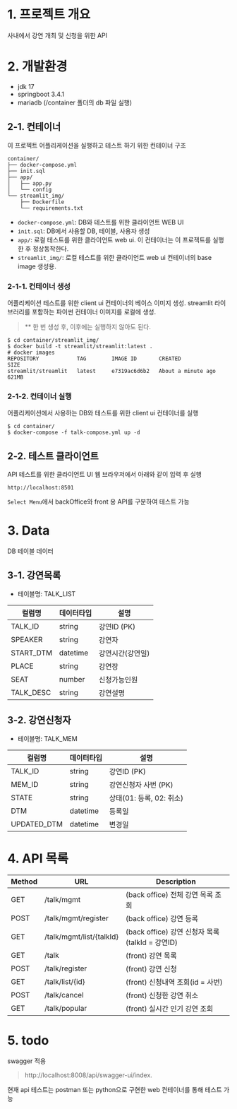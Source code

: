 # 1. 프로젝트 개요

사내에서 강연 개최 및 신청을 위한 API

# 2. 개발환경

- jdk 17
- springboot 3.4.1
- mariadb (/container 폴더의 db 파일 실행)

## 2-1. 컨테이너
이 프로젝트 어플리케이션을 실행하고 테스트 하기 위한 컨테이너 구조
```agsl
container/
├── docker-compose.yml
├── init.sql
├── app/
│   ├── app.py 
│   └── config
└── streamlit_img/
    ├── Dockerfile
    └── requirements.txt
```
- `docker-compose.yml`: DB와 테스트를 위한 클라이언트 WEB UI
- `init.sql`: DB에서 사용할 DB, 테이블, 사용자 생성
- `app/`: 로컬 테스트를 위한 클라이언트 web ui. 이 컨테이너는 이 프로젝트를 실행한 후 정상동작한다.
- `streamlit_img/`: 로컬 테스트를 위한 클라이언트 web ui 컨테이너의 base image 생성용.

### 2-1-1. 컨테이너 생성
어플리케이션 테스트를 위한 client ui 컨테이너의 베이스 이미지 생성.
streamlit 라이브러리를 포함하는 파이썬 컨테이너 이미지를 로컬에 생성. 

> ** 한 번 생성 후, 이후에는 실행하지 않아도 된다.

```agsl
$ cd container/streamlit_img/
$ docker build -t streamlit/streamlit:latest .
# docker images 
REPOSITORY            TAG        IMAGE ID       CREATED              SIZE
streamlit/streamlit   latest     e7319ac6d6b2   About a minute ago   621MB

```
### 2-1-2. 컨테이너 실행
어플리케이션에서 사용하는 DB와 테스트를 위한 client ui 컨테이너를 실행
```agsl
$ cd container/
$ docker-compose -f talk-compose.yml up -d
```
## 2-2. 테스트 클라이언트
API 테스트를 위한 클라이언트 UI
웹 브라우저에서 아래와 같이 입력 후 실행
```agsl
http://localhost:8501
```
`Select Menu`에서 backOffice와 front 용 API를 구분하여 테스트 가능


# 3. Data
DB 테이블 데이터

## 3-1. 강연목록

- 테이블명: TALK_LIST

| 컬럼명       | 데이터타입    | 설명        |
|-----------|----------|-----------|
| TALK_ID   | string   | 강연ID (PK) |
| SPEAKER   | string   | 강연자       |
| START_DTM | datetime | 강연시간(강연일) |
| PLACE     | string   | 강연장       |
| SEAT      | number   | 신청가능인원    |
| TALK_DESC | string   | 강연설명      |

## 3-2. 강연신청자

- 테이블명: TALK_MEM

| 컬럼명         | 데이터타입    | 설명                 |
|-------------|----------|--------------------|
| TALK_ID     | string   | 강연ID (PK)          |
| MEM_ID      | string   | 강연신청자 사번 (PK)      |
| STATE       | string   | 상태(01: 등록, 02: 취소) |
| DTM         | datetime | 등록일                |
| UPDATED_DTM | datetime   | 변경일                |

# 4. API 목록

| Method | URL                      | Description                            |
|--------|--------------------------|----------------------------------------|
| GET    | /talk/mgmt               | (back office) 전체 강연 목록 조회              |
| POST   | /talk/mgmt/register      | (back office) 강연 등록                    |
| GET    | /talk/mgmt/list/{talkId} | (back office) 강연 신청자 목록(talkId = 강연ID) |
| GET    | /talk                    | (front) 강연 목록                          |
| POST   | /talk/register           | (front) 강연 신청                          |
| GET    | /talk/list/{id}          | (front) 신청내역 조회(id = 사번)               |
| POST   | /talk/cancel             | (front) 신청한 강연 취소                      |
| GET    | /talk/popular            | (front) 실시간 인기 강연 조회                   |

# 5. todo
swagger 적용
> http://localhost:8008/api/swagger-ui/index.

현재 api 테스트는 postman 또는 python으로 구현한 web 컨테이너를 통해 테스트 가능 